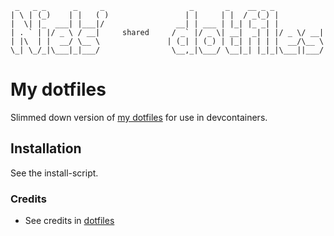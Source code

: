 ```
 _   _ _      _     _                   _       _    __ _ _
| \ | (_)    | |   ( )                 | |     | |  / _(_) |
|  \| |_  ___| |___|/                __| | ___ | |_| |_ _| |
| . ` | |/ _ \ / __|     shared     / _` |/ _ \| __|  _| | |/ _ \/ __|
| |\  | |  __/ \__ \               | (_| | (_) | |_| | | | |  __/\__ \
\_| \_/_|\___|_|___/                \__,_|\___/ \__|_| |_|_|\___||___/
```
# My dotfiles
Slimmed down version of [my dotfiles](https://github.com/nielsfechtel/dotfiles) for use in devcontainers.
## Installation
See the install-script.
### Credits
- See credits in [dotfiles](https://github.com/nielsfechtel/dotfiles)
